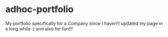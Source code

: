 # adhoc-portfolio
My portfolio specifically for a Company since I haven't updated my page in a long while :) and also for fun!!!
